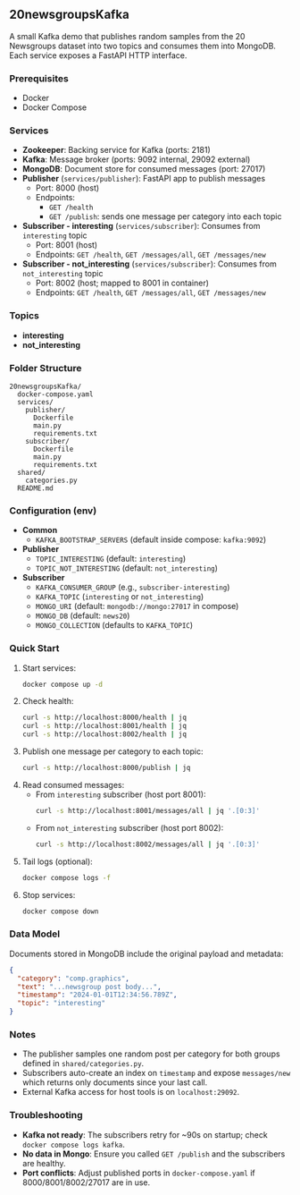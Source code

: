 ## 20newsgroupsKafka

A small Kafka demo that publishes random samples from the 20 Newsgroups dataset into two topics and consumes them into MongoDB. Each service exposes a FastAPI HTTP interface.

### Prerequisites
- Docker
- Docker Compose

### Services
- **Zookeeper**: Backing service for Kafka (ports: 2181)
- **Kafka**: Message broker (ports: 9092 internal, 29092 external)
- **MongoDB**: Document store for consumed messages (port: 27017)
- **Publisher** (`services/publisher`): FastAPI app to publish messages
  - Port: 8000 (host)
  - Endpoints:
    - `GET /health`
    - `GET /publish`: sends one message per category into each topic
- **Subscriber - interesting** (`services/subscriber`): Consumes from `interesting` topic
  - Port: 8001 (host)
  - Endpoints: `GET /health`, `GET /messages/all`, `GET /messages/new`
- **Subscriber - not_interesting** (`services/subscriber`): Consumes from `not_interesting` topic
  - Port: 8002 (host; mapped to 8001 in container)
  - Endpoints: `GET /health`, `GET /messages/all`, `GET /messages/new`

### Topics
- **interesting**
- **not_interesting**

### Folder Structure
```
20newsgroupsKafka/
  docker-compose.yaml
  services/
    publisher/
      Dockerfile
      main.py
      requirements.txt
    subscriber/
      Dockerfile
      main.py
      requirements.txt
  shared/
    categories.py
  README.md
```

### Configuration (env)
- **Common**
  - `KAFKA_BOOTSTRAP_SERVERS` (default inside compose: `kafka:9092`)
- **Publisher**
  - `TOPIC_INTERESTING` (default: `interesting`)
  - `TOPIC_NOT_INTERESTING` (default: `not_interesting`)
- **Subscriber**
  - `KAFKA_CONSUMER_GROUP` (e.g., `subscriber-interesting`)
  - `KAFKA_TOPIC` (`interesting` or `not_interesting`)
  - `MONGO_URI` (default: `mongodb://mongo:27017` in compose)
  - `MONGO_DB` (default: `news20`)
  - `MONGO_COLLECTION` (defaults to `KAFKA_TOPIC`)

### Quick Start
1. Start services:
   ```bash
   docker compose up -d
   ```
2. Check health:
   ```bash
   curl -s http://localhost:8000/health | jq
   curl -s http://localhost:8001/health | jq
   curl -s http://localhost:8002/health | jq
   ```
3. Publish one message per category to each topic:
   ```bash
   curl -s http://localhost:8000/publish | jq
   ```
4. Read consumed messages:
   - From `interesting` subscriber (host port 8001):
     ```bash
     curl -s http://localhost:8001/messages/all | jq '.[0:3]'
     ```
   - From `not_interesting` subscriber (host port 8002):
     ```bash
     curl -s http://localhost:8002/messages/all | jq '.[0:3]'
     ```
5. Tail logs (optional):
   ```bash
   docker compose logs -f
   ```
6. Stop services:
   ```bash
   docker compose down
   ```

### Data Model
Documents stored in MongoDB include the original payload and metadata:
```json
{
  "category": "comp.graphics",
  "text": "...newsgroup post body...",
  "timestamp": "2024-01-01T12:34:56.789Z",
  "topic": "interesting"
}
```

### Notes
- The publisher samples one random post per category for both groups defined in `shared/categories.py`.
- Subscribers auto-create an index on `timestamp` and expose `messages/new` which returns only documents since your last call.
- External Kafka access for host tools is on `localhost:29092`.

### Troubleshooting
- **Kafka not ready**: The subscribers retry for ~90s on startup; check `docker compose logs kafka`.
- **No data in Mongo**: Ensure you called `GET /publish` and the subscribers are healthy.
- **Port conflicts**: Adjust published ports in `docker-compose.yaml` if 8000/8001/8002/27017 are in use.